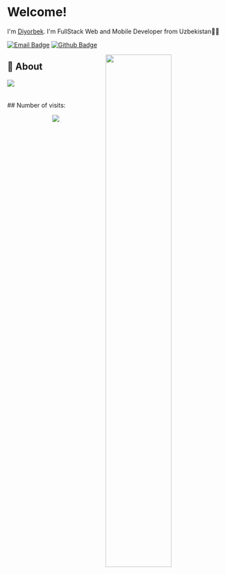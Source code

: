 # Welcome!

I'm [Diyorbek](https://github.com/diyorbek0309). I'm FullStack Web and Mobile Developer from Uzbekistan👩‍💻

[![Email Badge](https://img.shields.io/badge/Gmail-D14836?style=for-the-badge&logo=gmail&logoColor=white)](mailto:diyorbekolimov2000@gmail.com)
[![Github Badge](https://img.shields.io/badge/GitHub-100000?style=for-the-badge&logo=github&logoColor=white)](https://github.com/diyorbek0309)

<img align="right" width='55%' src="https://github-readme-stats.vercel.app/api?username=diyorbek0309&show_icons=true&hide_border=true">

## 🧐 About
<div>
  <a href="https://github.com/diyorbek0309">
    <img align="center" src="https://github-readme-stats.vercel.app/api/top-langs/?username=diyorbek0309&bg_color=0d1117&text_color=bdc3c7&title_color=f1c40f&hide_border=true&layout=compact&langs_count=10" />
  </a>
</div>
<br />
<br />
 ## Number of visits:
<p align="center">
   <img src="https://profile-counter.glitch.me/{diyorbek0309}/count.svg"/>
</p>
